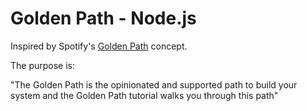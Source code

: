 # Golden Path - Node.js
Inspired by Spotify's [Golden Path](https://engineering.atspotify.com/2020/08/17/how-we-use-golden-paths-to-solve-fragmentation-in-our-software-ecosystem/) concept.

The purpose is:

"The Golden Path is the opinionated and supported path to build your system and the Golden Path tutorial walks you through this path"
